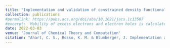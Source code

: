 ```yaml
---
title: "Implementation and validation of constrained density functional theory forces in the CP2K package"
collection: publications
#permalink: https://pubs.acs.org/doi/abs/10.1021/jacs.1c13507
#excerpt: 'Mobility of excess electrons and electron holes is calculated in bulk hematite.'
date: 2022-03-03
venue: 'Journal of Chemical Theory and Computation'
citation: "Ahart, C. S., Rosso, K. M. & Blumberger, J. Implementation and validation of constrained density functional theory forces in the CP2K package. Accepted (2022)."
---
```

